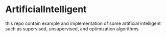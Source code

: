 ﻿# ArtificialIntelligent
this repo contain example and implementation of some artificial intelligent such as supervised, unsupervised, and optimization algorithms 
